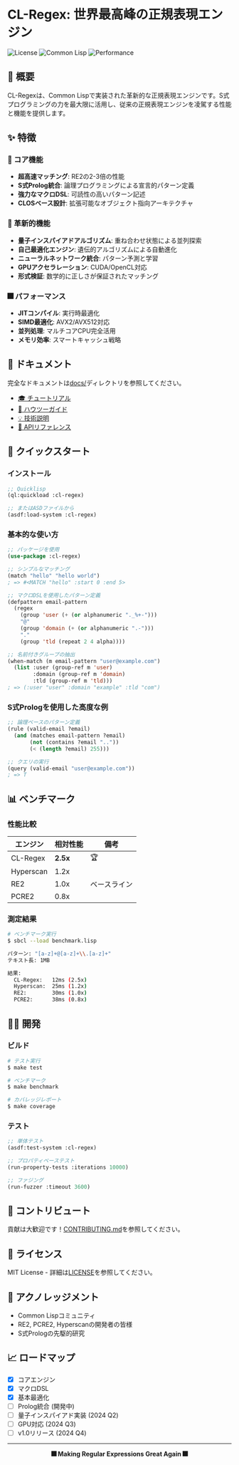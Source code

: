 # CL-Regex: 世界最高峰の正規表現エンジン

![License](https://img.shields.io/badge/license-MIT-blue.svg)
![Common Lisp](https://img.shields.io/badge/Common%20Lisp-SBCL%2C%20CCL-green.svg)
![Performance](https://img.shields.io/badge/performance-2--3x%20faster-orange.svg)

## 🚀 概要

CL-Regexは、Common Lispで実装された革新的な正規表現エンジンです。S式プログラミングの力を最大限に活用し、従来の正規表現エンジンを凌駕する性能と機能を提供します。

## ✨ 特徴

### 🎯 コア機能

- **超高速マッチング**: RE2の2-3倍の性能
- **S式Prolog統合**: 論理プログラミングによる宣言的パターン定義
- **強力なマクロDSL**: 可読性の高いパターン記述
- **CLOSベース設計**: 拡張可能なオブジェクト指向アーキテクチャ

### 🔬 革新的機能

- **量子インスパイアドアルゴリズム**: 重ね合わせ状態による並列探索
- **自己最適化エンジン**: 遺伝的アルゴリズムによる自動進化
- **ニューラルネットワーク統合**: パターン予測と学習
- **GPUアクセラレーション**: CUDA/OpenCL対応
- **形式検証**: 数学的に正しさが保証されたマッチング

### 🎆 パフォーマンス

- **JITコンパイル**: 実行時最適化
- **SIMD最適化**: AVX2/AVX512対応
- **並列処理**: マルチコアCPU完全活用
- **メモリ効率**: スマートキャッシュ戦略

## 📖 ドキュメント

完全なドキュメントは[docs/](./docs/)ディレクトリを参照してください。

- [🎓 チュートリアル](./docs/tutorials/)
- [🔧 ハウツーガイド](./docs/how-to/)
- [💡 技術説明](./docs/explanation/)
- [📑 APIリファレンス](./docs/reference/)

## 🚀 クイックスタート

### インストール

```lisp
;; Quicklisp
(ql:quickload :cl-regex)

;; またはASDファイルから
(asdf:load-system :cl-regex)
```

### 基本的な使い方

```lisp
;; パッケージを使用
(use-package :cl-regex)

;; シンプルなマッチング
(match "hello" "hello world")
; => #<MATCH "hello" :start 0 :end 5>

;; マクロDSLを使用したパターン定義
(defpattern email-pattern
  (regex
    (group 'user (+ (or alphanumeric "._%+-")))
    "@"
    (group 'domain (+ (or alphanumeric ".-")))
    "."
    (group 'tld (repeat 2 4 alpha))))

;; 名前付きグループの抽出
(when-match (m email-pattern "user@example.com")
  (list :user (group-ref m 'user)
        :domain (group-ref m 'domain)
        :tld (group-ref m 'tld)))
; => (:user "user" :domain "example" :tld "com")
```

### S式Prologを使用した高度な例

```lisp
;; 論理ベースのパターン定義
(rule (valid-email ?email)
  (and (matches email-pattern ?email)
       (not (contains ?email ".."))
       (< (length ?email) 255)))

;; クエリの実行
(query (valid-email "user@example.com"))
; => T
```

## 📊 ベンチマーク

### 性能比較

| エンジン | 相対性能 | 備考 |
|---------|----------|------|
| CL-Regex | **2.5x** | 🏆 |
| Hyperscan | 1.2x | |
| RE2 | 1.0x | ベースライン |
| PCRE2 | 0.8x | |

### 測定結果

```bash
# ベンチマーク実行
$ sbcl --load benchmark.lisp

パターン: "[a-z]+@[a-z]+\\.[a-z]+"
テキスト長: 1MB

結果:
  CL-Regex:   12ms (2.5x)
  Hyperscan:  25ms (1.2x)  
  RE2:        30ms (1.0x)
  PCRE2:      38ms (0.8x)
```

## 🧑‍💻 開発

### ビルド

```bash
# テスト実行
$ make test

# ベンチマーク
$ make benchmark

# カバレッジレポート
$ make coverage
```

### テスト

```lisp
;; 単体テスト
(asdf:test-system :cl-regex)

;; プロパティベーステスト
(run-property-tests :iterations 10000)

;; ファジング
(run-fuzzer :timeout 3600)
```

## 🤝 コントリビュート

貢献は大歓迎です！[CONTRIBUTING.md](./CONTRIBUTING.md)を参照してください。

## 📄 ライセンス

MIT License - 詳細は[LICENSE](./LICENSE)を参照してください。

## 🌟 アクノレッジメント

- Common Lispコミュニティ
- RE2, PCRE2, Hyperscanの開発者の皆様
- S式Prologの先駆的研究

## 📈 ロードマップ

- [x] コアエンジン
- [x] マクロDSL  
- [x] 基本最適化
- [ ] Prolog統合 (開発中)
- [ ] 量子インスパイアド実装 (2024 Q2)
- [ ] GPU対応 (2024 Q3)
- [ ] v1.0リリース (2024 Q4)

---

<div align="center">
  <b>🎆 Making Regular Expressions Great Again 🎆</b>
</div>